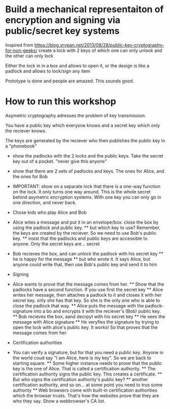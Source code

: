# Build a mechanical representaiton of encryption and signing via public/secret key systems

Inspired from https://blog.vrypan.net/2013/08/28/public-key-cryptography-for-non-geeks/
create a lock with 2 keys of which one can only unlock and the other can only lock

Either the lock in in a box and allows to open it, or the design is like a padlock and allows to lock/sign any item

Prototype is done and people are amazed. This sounds good.

# How to run this workshop
Asymetric cryptography adresses the problem of key transmission.

You have a public key which everyone knows and a secret key which only the reciever knows.

The keys are generated by the reciever who then publishes the public key in a "phonebook"

* show the padlocks with the 2 locks and the public keys. Take the secret key out of a pocket. "never give this anyone"
* show that there are 2 sets of padlocks and keys. The ones for Alice, and the ones for Bob
* IMPORTANT: show on a separate lock that there is a one-way function on the lock. It only turns one way around. This is the whole secret behind asymetric encryption systems. WIth one key you can only go in one direction, and never back.

* Chose kids who play Alice and Bob

* Alice wites a message and put it in an envelope/box. close the box by using the padlock and public key.
** but which key to use? Remember, the keys are created by the reciever. So we need to use Bob's public key.
** insist that the padlocks and public keys are accessible to anyone. Only the secret keys are... secret

* Bob recieves the box, and can unlock the padlock with his secret key
** he is happy for the message
** but who wrote it. It says Alice, but anyone could write that, then use Bob's public key and send it to him

* Signing
* Alice wants to prove that the message comes from her.
** Show that the padlocks have a second function. If you use first the secret key 
** Alice writes her message, then attaches a padlock to it and closes it with her secret key. only she has that key.
So she is the only one who is able to close the padlock that way.
** Alice puts the message with the padlock-signature into a bo and encrypts it with the reciever's (Bob) public key.
** Bob recieves the box, aand decrpyt with his secret key
** He sees the message with Alice signature
** He veryfies the signature by trying to open the lock with alice's public key. It works! So that proves that the message comes from her.

* Certification authorities
* You can verify a signature, but for that you need a public key. Anyone in the world coud say "I am Alice, here is my key". So we are back to starting square.
** Some higher instance needs to prove that the public key is the one of Alice. That is called a certification authority.
** The certification authority signs the public key. This creates a certificate. 
** But who signs the certification authority's public key?
** another certification authority, and so on... at some point you need to trus some authority
** Web browsers come with built-in certification authorities which the browser trusts. That's how the websites prove that they are who they say. Show a webbrowser's CA list.

